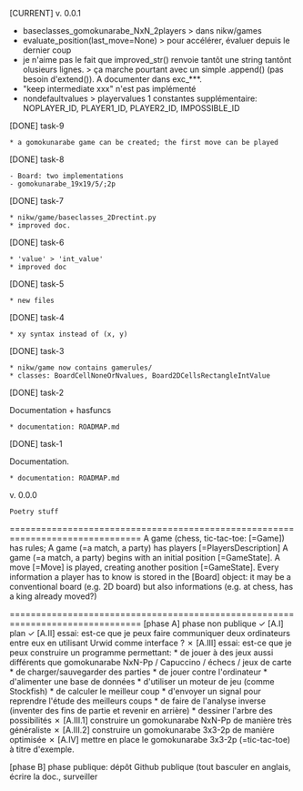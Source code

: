 [CURRENT] v. 0.0.1

* baseclasses_gomokunarabe_NxN_2players > dans nikw/games
* evaluate_position(last_move=None) > pour accélérer, évaluer depuis le dernier coup
* je n'aime pas le fait que improved_str() renvoie tantôt une string tantônt olusieurs lignes. > ça marche pourtant avec un simple .append() (pas besoin d'extend()). A documenter dans exc_***.
* "keep intermediate xxx" n'est pas implémenté
* nondefaultvalues > playervalues
  1 constantes supplémentaire: NOPLAYER_ID, PLAYER1_ID, PLAYER2_ID, IMPOSSIBLE_ID


[DONE] task-9

    * a gomokunarabe game can be created; the first move can be played

[DONE] task-8

    - Board: two implementations
    - gomokunarabe_19x19/5/;2p

[DONE] task-7

    * nikw/game/baseclasses_2Drectint.py
    * improved doc.

[DONE] task-6

    * 'value' > 'int_value'
    * improved doc

[DONE] task-5

    * new files

[DONE] task-4

    * xy syntax instead of (x, y)

[DONE] task-3

    * nikw/game now contains gamerules/
    * classes: BoardCellNoneOrNvalues, Board2DCellsRectangleIntValue

[DONE] task-2

Documentation + hasfuncs

    * documentation: ROADMAP.md
          
[DONE] task-1

Documentation.

    * documentation: ROADMAP.md

v. 0.0.0

    Poetry stuff

===============================================================================
A game (chess, tic-tac-toe: [=Game]) has rules;
  A game (=a match, a party) has players [=PlayersDescription]
  A game (=a match, a party) begins with an initial position [=GameState]. A move [=Move] is played,
  creating another position [=GameState]. Every information a player has to know is stored in the
  [Board] object: it may be a conventional board (e.g. 2D board) but also informations (e.g. at chess,
  has a king already moved?)

===============================================================================
[phase A]
phase non publique
    ✓ [A.I] plan
    ✓ [A.II] essai: est-ce que je peux faire communiquer deux ordinateurs entre eux
             en utilisant Urwid comme interface ?
    ✗ [A.III] essai: est-ce que je peux construire un programme permettant:
              * de jouer à des jeux aussi différents que gomokunarabe NxN-Pp / Capuccino / échecs / jeux de carte
              * de charger/sauvegarder des parties
              * de jouer contre l'ordinateur
              * d'alimenter une base de données
              * d'utiliser un moteur de jeu (comme Stockfish)
              * de calculer le meilleur coup
              * d'envoyer un signal pour reprendre l'étude des meilleurs coups
              * de faire de l'analyse inverse (inventer des fins de partie et revenir en arrière)
              * dessiner l'arbre des possibilités
       ✗ [A.III.1] construire un gomokunarabe NxN-Pp de manière très généraliste
       ✗ [A.III.2] construire un gomokunarabe 3x3-2p de manière optimisée
    ✗ [A.IV] mettre en place le gomokunarabe 3x3-2p (=tic-tac-toe) à titre d'exemple.

[phase B]
phase publique: dépôt Github publique (tout basculer en anglais, écrire la doc., surveiller
